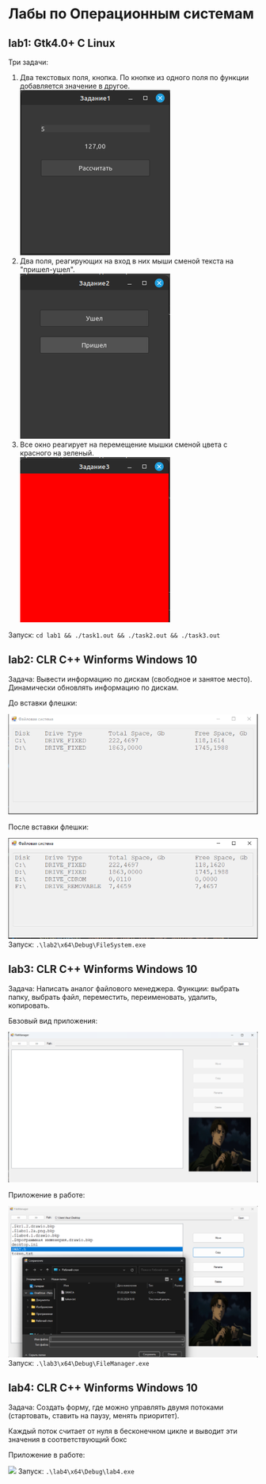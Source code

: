 <h1>Лабы по Операционным системам<br></h1>
<h2>lab1: Gtk4.0+ C Linux<br></h2>
  <p>Три задачи: <ol>
     <li>Два текстовых поля, кнопка. По кнопке из одного поля по функции добавляется значение в другое.</li>
    <img src="https://github.com/SynI20N/IT/blob/systems/lab1/images/task1.png">
     <li>Два поля, реагирующих на вход в них мыши сменой текста на "пришел-ушел".</li>
    <img src="https://github.com/SynI20N/IT/blob/systems/lab1/images/task2.png">
     <li>Все окно реагирует на перемещение мышки сменой цвета с красного на зеленый.</li>
    <img src="https://github.com/SynI20N/IT/blob/systems/lab1/images/task3.png">
    </ol>
    Запуск: <code>cd lab1 && ./task1.out && ./task2.out && ./task3.out</code>
  </p>
<h2>lab2: CLR C++ Winforms Windows 10<br></h2>
  <p>Задача: Вывести информацию по дискам (свободное и занятое место). Динамически обновлять информацию по дискам. <br>
    <p>До вставки флешки:</p>
    <img src="https://github.com/SynI20N/IT/blob/systems/lab2/Images/drives.PNG">
    <p>После вставки флешки:</p>
    <img src="https://github.com/SynI20N/IT/blob/systems/lab2/Images/drives_upd.PNG">
    Запуск: <code>.\lab2\x64\Debug\FileSystem.exe</code>
  </p>
<h2>lab3: CLR C++ Winforms Windows 10<br></h2>
  <p>Задача: Написать аналог файлового менеджера. Функции: выбрать папку, выбрать файл, переместить, переименовать, удалить, копировать.<br>
    <p>Бвзовый вид приложения:</p>
    <img src="https://github.com/SynI20N/IT/blob/systems/lab3/images/manager.png">
    <p>Приложение в работе:</p>
    <img src="https://github.com/SynI20N/IT/blob/systems/lab3/images/manager_action.png">
    Запуск: <code>.\lab3\x64\Debug\FileManager.exe</code>
  </p>
<h2>lab4: CLR C++ Winforms Windows 10<br></h2>
  <p>Задача: Создать форму, где можно управлять двумя потоками (стартовать, ставить на паузу, менять приоритет).<br>
    <p>Каждый поток считает от нуля в бесконечном цикле и выводит эти значения в соответствующий бокс</p>
    <p>Приложение в работе:</p>
    <img src="https://github.com/SynI20N/IT/blob/systems/lab4/images/thread.gif">
    Запуск: <code>.\lab4\x64\Debug\lab4.exe</code>
  </p>
